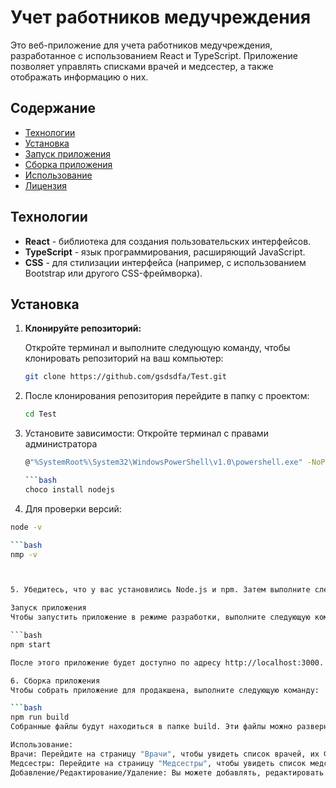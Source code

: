 # Учет работников медучреждения

Это веб-приложение для учета работников медучреждения, разработанное с использованием React и TypeScript. Приложение позволяет управлять списками врачей и медсестер, а также отображать информацию о них.

## Содержание

- [Технологии](#технологии)
- [Установка](#установка)
- [Запуск приложения](#запуск-приложения)
- [Сборка приложения](#сборка-приложения)
- [Использование](#использование)
- [Лицензия](#лицензия)

## Технологии

- **React** - библиотека для создания пользовательских интерфейсов.
- **TypeScript** - язык программирования, расширяющий JavaScript.
- **CSS** - для стилизации интерфейса (например, с использованием Bootstrap или другого CSS-фреймворка).

## Установка

1. **Клонируйте репозиторий:**

   Откройте терминал и выполните следующую команду, чтобы клонировать репозиторий на ваш компьютер:

   ```bash
   git clone https://github.com/gsdsdfa/Test.git

2. После клонирования репозитория перейдите в папку с проектом:

   ```bash
   cd Test

3. Установите зависимости:
 Откройте терминал с правами администратора

   ```bash
   @"%SystemRoot%\System32\WindowsPowerShell\v1.0\powershell.exe" -NoProfile -InputFormat None -ExecutionPolicy Bypass -Command "iex ((New-Object               System.Net.WebClient).DownloadString('https://chocolatey.org/install.ps1'))" && SET "PATH=%PATH%;%ALLUSERSPROFILE%\chocolatey\bin"

   ```bash
   choco install nodejs

 4. Для проверки версий:
   ```bash
   node -v

   ```bash
   nmp -v
 
   

5. Убедитесь, что у вас установились Node.js и npm. Затем выполните следующую команду для запуска приложения:

   Запуск приложения
   Чтобы запустить приложение в режиме разработки, выполните следующую команду:

   ```bash
   npm start

После этого приложение будет доступно по адресу http://localhost:3000. Откройте этот адрес в вашем веб-браузере, чтобы увидеть приложение.

 6. Сборка приложения
   Чтобы собрать приложение для продакшена, выполните следующую команду:

   ```bash
   npm run build
Собранные файлы будут находиться в папке build. Эти файлы можно развернуть на любом веб-сервере.

Использование:
   Врачи: Перейдите на страницу "Врачи", чтобы увидеть список врачей, их ФИО и отделение.
   Медсестры: Перейдите на страницу "Медсестры", чтобы увидеть список медсестер и их отделение.
   Добавление/Редактирование/Удаление: Вы можете добавлять, редактировать и удалять записи работников.
